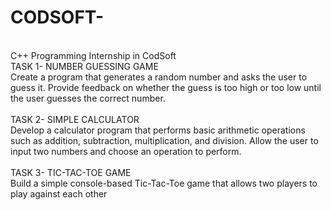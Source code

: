 # CODSOFT-
<br>
C++ Programming Internship in CodSoft<br>
TASK 1- NUMBER GUESSING GAME<br>
Create a program that generates a random number and asks the
user to guess it. Provide feedback on whether the guess is too
high or too low until the user guesses the correct number.<br><br>
TASK 2- SIMPLE CALCULATOR<br>
Develop a calculator program that performs basic arithmetic
operations such as addition, subtraction, multiplication, and
division. Allow the user to input two numbers and choose an
operation to perform.<br><br>
TASK 3- TIC-TAC-TOE GAME<br>
Build a simple console-based Tic-Tac-Toe game that
allows two players to play against each other
